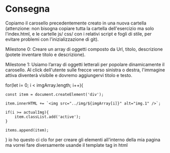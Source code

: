 # Consegna
Copiamo il carosello precedentemente creato in una nuova cartella (attenzione: non bisogna copiare tutta la cartella dell'esercizio ma solo l'index.html, e le cartelle js/ css/ con i relativi script e fogli di stile, per evitare problemi con l'inizializzazione di git).

Milestone 0:
Creare un array di oggetti composto da Url, titolo, descrizione (potete inventare titolo e descrizione).

Milestone 1:
Usiamo l’array di oggetti letterali per popolare dinamicamente il carosello.
Al click dell'utente sulle frecce verso sinistra o destra, l'immagine attiva diventerà visibile e dovremo aggiungervi titolo e testo.



for(let i= 0; i < imgArray.length; i++){


    const item = document.createElement('div');

    item.innerHTML += `<img src="../img/${imgArray[i]}" alt="img.1" />`;

    if(i >= actualImg){
        item.classList.add('active');
    }

    items.append(item);
}
io ho questo ci clo for per creare gli elementi all'interno della mia pagina ma vorrei fare diversamente usande il template tag in html 
